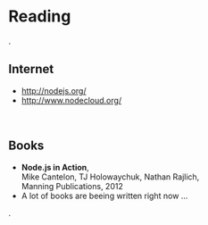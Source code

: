 
# Reading

.<div class="fs75">

## Internet

  * <http://nodejs.org/>
  * <http://www.nodecloud.org/>

<br>

## Books

  * **Node.js in Action**, <br/>
    Mike Cantelon, TJ Holowaychuk, Nathan Rajlich, <br/>
    Manning Publications, 2012
  * A lot of books are beeing written right now ...

.</div>